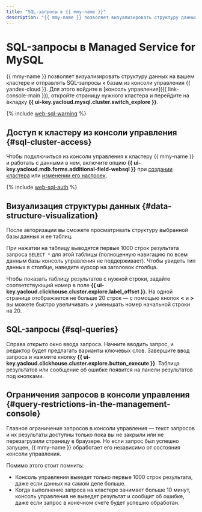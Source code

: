 ```yaml
---
title: "SQL-запросы в {{ mmy-name }}"
description: "{{ mmy-name }} позволяет визуализировать структуру данных на вашем кластере и отправлять SQL-запросы к базам из консоли управления {{ yandex-cloud }}. Для этого войдите в консоль управления, откройте страницу нужного кластера и перейдите на вкладку SQL."
---
```


# SQL-запросы в Managed Service for MySQL

{{ mmy-name }} позволяет визуализировать структуру данных на вашем кластере и отправлять SQL-запросы к базам из консоли управления {{ yandex-cloud }}. Для этого войдите в [консоль управления]({{ link-console-main }}), откройте страницу нужного кластера и перейдите на вкладку **{{ ui-key.yacloud.mysql.cluster.switch_explore }}**.

{% include [web-sql-warning](../../_includes/mdb/mch/note-web-sql-console.md) %}

## Доступ к кластеру из консоли управления {#sql-cluster-access}

Чтобы подключиться из консоли управления к кластеру {{ mmy-name }} и работать с данными в нем, включите опцию **{{ ui-key.yacloud.mdb.forms.additional-field-websql }}** при [создании кластера](cluster-create.md) или [изменении его настроек](update.md#change-additional-settings).

{% include [web-sql-auth](../../_includes/mdb/web-sql-auth.md) %}

## Визуализация структуры данных {#data-structure-visualization}

После авторизации вы сможете просматривать структуру выбранной базы данных и ее таблиц.

При нажатии на таблицу выводятся первые 1000 строк результата запроса `SELECT *` для этой таблицы (полноценную навигацию по всем данным базы консоль управления не поддерживает). Чтобы увидеть тип данных в столбце, наведите курсор на заголовок столбца.

Чтобы показать таблицу результатов с нужной строки, задайте соответствующий номер в поле **{{ ui-key.yacloud.clickhouse.cluster.explore.label_offset }}**. На одной странице отображается не больше 20 строк — с помощью кнопок **<** и **>** вы можете быстро увеличивать и уменьшать номер начальной строки на 20.

## SQL-запросы {#sql-queries}

Справа открыто окно ввода запроса. Начните вводить запрос, и редактор будет предлагать варианты ключевых слов. Завершите ввод запроса и нажмите кнопку **{{ ui-key.yacloud.clickhouse.cluster.explore.button_execute }}**. Таблица результатов или сообщение об ошибке появится на панели результатов под кнопками.

## Ограничения запросов в консоли управления {#query-restrictions-in-the-management-console}

Главное ограничение запросов в консоли управления — текст запросов и их результаты доступны только пока вы не закрыли или не перезагрузили страницу в браузере. Но если запрос был успешно запущен, {{ mmy-name }} обработает его независимо от состояния консоли управления.

Помимо этого стоит помнить:
* Консоль управления выведет только первые 1000 строк результата, даже если данных на самом деле больше.
* Когда выполнение запроса на кластере занимает больше 10 минут, консоль управления не выведет результат и сообщит об ошибке, даже если запрос в конечном счете будет успешно обработан.
